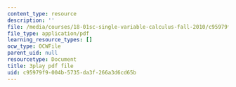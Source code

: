 ```yaml
---
content_type: resource
description: ''
file: /media/courses/18-01sc-single-variable-calculus-fall-2010/c95979f9004b5735da3f266a3d6cd65b_-MI0b4h3rS0.pdf
file_type: application/pdf
learning_resource_types: []
ocw_type: OCWFile
parent_uid: null
resourcetype: Document
title: 3play pdf file
uid: c95979f9-004b-5735-da3f-266a3d6cd65b
---
```

